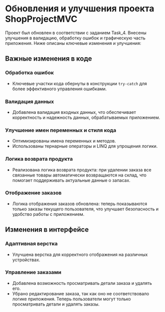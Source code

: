 # Обновления и улучшения проекта ShopProjectMVC

Проект был обновлен в соответствии с заданием Task_4. Внесены улучшения в валидацию, обработку ошибок и графическую часть приложения. Ниже описаны ключевые изменения и улучшения:

## Важные изменения в коде

### Обработка ошибок

- Ключевые участки кода обернуты в конструкции `try-catch` для более эффективного управления ошибками.

### Валидация данных

- Добавлена валидация входных данных, что обеспечивает корректность и надежность данных, обрабатываемых приложением.

### Улучшение имен переменных и стиля кода

- Оптимизированы имена переменных и методов.
- Использованы тернарные операторы и LINQ для упрощения логики.

### Логика возврата продукта

- Реализована логика возврата продукта: при удалении заказа все связанные товары автоматически возвращаются на склад, что помогает поддерживать актуальные данные о запасах.

### Отображение заказов

- Логика отображения заказов обновлена: теперь показываются только заказы текущего пользователя, что улучшает безопасность и удобство работы с приложением.

## Изменения в интерфейсе

### Адаптивная верстка

- Улучшена верстка для корректного отображения на различных устройствах.

### Управление заказами

- Добавлена возможность просматривать детали заказа и удалять его.
- Убрано редактирование заказа, так как оно не соответствовало логике приложения. Теперь пользователи могут только просматривать детали и удалять заказы.
